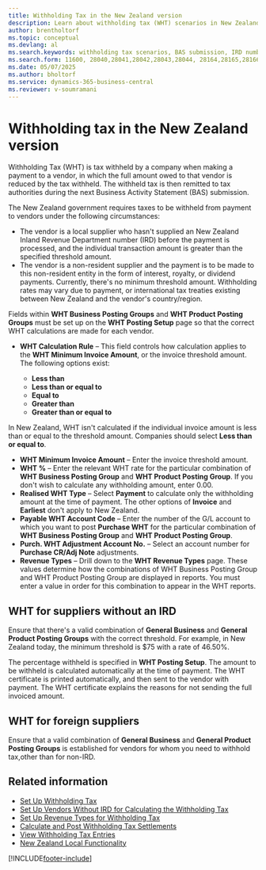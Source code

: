 ```yaml
---
title: Withholding Tax in the New Zealand version
description: Learn about withholding tax (WHT) scenarios in New Zealand and how to manage them effectively.
author: brentholtorf
ms.topic: conceptual
ms.devlang: al
ms.search.keywords: withholding tax scenarios, BAS submission, IRD number, New Zealand version 
ms.search.form: 11600, 28040,28041,28042,28043,28044, 28164,28165,28166,28167
ms.date: 05/07/2025
ms.author: bholtorf
ms.service: dynamics-365-business-central
ms.reviewer: v-soumramani
---
```


# Withholding tax in the New Zealand version

Withholding Tax (WHT) is tax withheld by a company when making a payment to a vendor, in which the full amount owed to that vendor is reduced by the tax withheld. The withheld tax is then remitted to tax authorities during the next Business Activity Statement (BAS) submission.  

The New Zealand government requires taxes to be withheld from payment to vendors under the following circumstances:  

- The vendor is a local supplier who hasn't supplied an New Zealand Inland Revenue Department number (IRD) before the payment is processed, and the individual transaction amount is greater than the specified threshold amount.  
- The vendor is a non-resident supplier and the payment is to be made to this non-resident entity in the form of interest, royalty, or dividend payments. Currently, there's no minimum threshold amount. Withholding rates may vary due to payment, or international tax treaties existing between New Zealand and the vendor's country/region.  

Fields within **WHT Business Posting Groups** and **WHT Product Posting Groups** must be set up on the **WHT Posting Setup** page so that the correct WHT calculations are made for each vendor.  

- **WHT Calculation Rule** – This field controls how calculation applies to the **WHT Minimum Invoice Amount**, or the invoice threshold amount. The following options exist:  

  - **Less than**  
  - **Less than or equal to**  
  - **Equal to**  
  - **Greater than**  
  - **Greater than or equal to**

In New Zealand, WHT isn't calculated if the individual invoice amount is less than or equal to the threshold amount. Companies should select **Less than or equal to**.  

- **WHT Minimum Invoice Amount** – Enter the invoice threshold amount. 
- **WHT %** – Enter the relevant WHT rate for the particular combination of **WHT Business Posting Group** and **WHT Product Posting Group**. If you don't wish to calculate any withholding amount, enter 0.00.
- **Realised WHT Type** – Select **Payment** to calculate only the withholding amount at the time of payment. The other options of **Invoice** and **Earliest** don't apply to New Zealand.
- **Payable WHT Account Code** – Enter the number of the G/L account to which you want to post **Purchase WHT** for the particular combination of **WHT Business Posting Group** and **WHT Product Posting Group**. 
- **Purch. WHT Adjustment Account No.** – Select an account number for **Purchase CR/Adj Note** adjustments.
- **Revenue Types** – Drill down to the **WHT Revenue Types** page. These values determine how the combinations of WHT Business Posting Group and WHT Product Posting Group are displayed in reports. You must enter a value in order for this combination to appear in the WHT reports.

## WHT for suppliers without an IRD

Ensure that there's a valid combination of **General Business** and **General Product Posting Groups** with the correct threshold. For example, in New Zealand today, the minimum threshold is $75 with a rate of 46.50%.  

The percentage withheld is specified in **WHT Posting Setup**. The amount to be withheld is calculated automatically at the time of payment. The WHT certificate is printed automatically, and then sent to the vendor with payment. The WHT certificate explains the reasons for not sending the full invoiced amount.  

## WHT for foreign suppliers

Ensure that a valid combination of **General Business** and **General Product Posting Groups** is established for vendors for whom you need to withhold tax,other than for non-IRD.  

## Related information

- [Set Up Withholding Tax](how-to-set-up-withholding-tax.md)
- [Set Up Vendors Without IRD for Calculating the Withholding Tax](how-to-set-up-vendors-without-abn-for-calculating-the-withholding-tax.md)
- [Set Up Revenue Types for Withholding Tax](how-to-set-up-revenue-types-for-withholding-tax.md)
- [Calculate and Post Withholding Tax Settlements](how-to-calculate-and-post-withholding-tax-settlements.md)
- [View Withholding Tax Entries](how-to-view-withholding-tax-entries.md)
- [New Zealand Local Functionality](new-zealand-local-functionality.md)

[!INCLUDE[footer-include](../../includes/footer-banner.md)]
